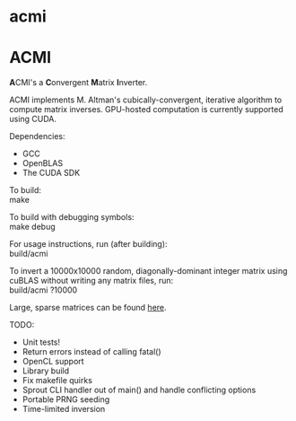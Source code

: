 # acmi
ACMI
====
**A**CMI's a **C**onvergent **M**atrix **I**nverter.

ACMI implements M. Altman's cubically-convergent, iterative algorithm to compute
matrix inverses. GPU-hosted computation is currently supported using CUDA.

Dependencies:
  * GCC
  * OpenBLAS
  * The CUDA SDK

To build:  
    make

To build with debugging symbols:  
    make debug

For usage instructions, run (after building):  
    build/acmi

To invert a 10000x10000 random, diagonally-dominant integer matrix using cuBLAS
without writing any matrix files, run:  
    build/acmi ?10000

Large, sparse matrices can be found [here](
https://www.cise.ufl.edu/research/sparse/matrices/
"The UF Sparse Matrix Collection"
).

TODO:
  * Unit tests!
  * Return errors instead of calling fatal()
  * OpenCL support
  * Library build
  * Fix makefile quirks
  * Sprout CLI handler out of main() and handle conflicting options
  * Portable PRNG seeding
  * Time-limited inversion

